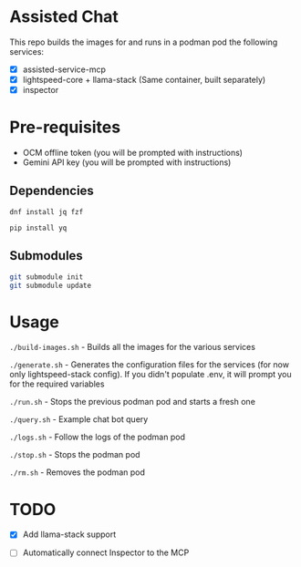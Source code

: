 # Assisted Chat

This repo builds the images for and runs in a podman pod the following services:
- [x] assisted-service-mcp
- [x] lightspeed-core + llama-stack (Same container, built separately)
- [x] inspector

# Pre-requisites

- OCM offline token (you will be prompted with instructions)
- Gemini API key (you will be prompted with instructions)

## Dependencies

`dnf install jq fzf`

`pip install yq`

## Submodules

```bash
git submodule init
git submodule update
```


# Usage

`./build-images.sh` - Builds all the images for the various services

`./generate.sh` - Generates the configuration files for the services (for now only lightspeed-stack config). If you didn't populate .env, it will prompt you for the required variables

`./run.sh` - Stops the previous podman pod and starts a fresh one

`./query.sh` - Example chat bot query

`./logs.sh` - Follow the logs of the podman pod

`./stop.sh` - Stops the podman pod 

`./rm.sh` - Removes the podman pod

# TODO

- [x] Add llama-stack support
- [ ] Automatically connect Inspector to the MCP

